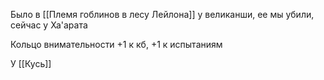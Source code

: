 Было в [[Племя гоблинов в лесу Лейлона]] у великанши, ее мы убили, сейчас у Ха'арата

Кольцо внимательности +1 к кб, +1 к испытаниям

У [[Кусь]]
